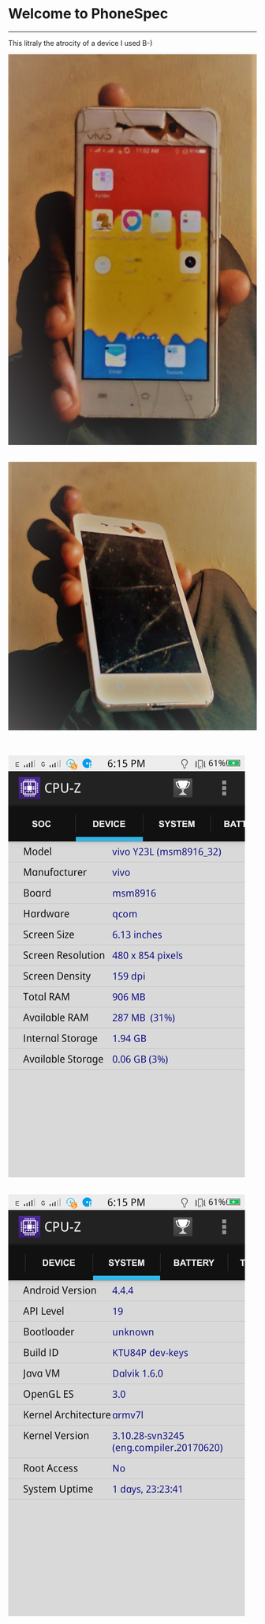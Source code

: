 # Welcome to PhoneSpec
---

This litraly the atrocity of a device I used B-)<br>

![alt text](https://github.com/Rocket-007/Rocket-007.github.io/blob/master/images/PhoneSpec_IMGS/phone1.jpg)<br><br>

![alt text](https://github.com/Rocket-007/Rocket-007.github.io/blob/master/images/PhoneSpec_IMGS/phone2.jpg)<br><br><br>


![alt text](https://github.com/Rocket-007/Rocket-007.github.io/blob/master/images/PhoneSpec_IMGS/spec1.png)<br><br>

![alt text](https://github.com/Rocket-007/Rocket-007.github.io/blob/master/images/PhoneSpec_IMGS/spec2.png)<br><br>

